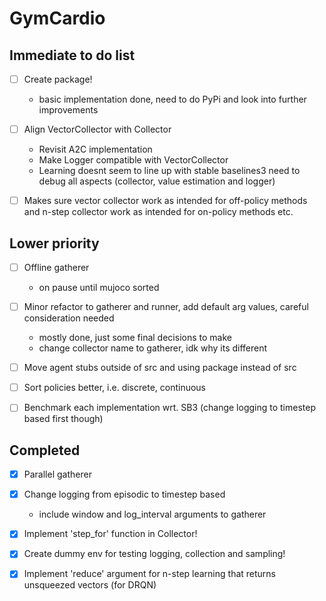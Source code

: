 # GymCardio

## Immediate to do list
* [ ] Create package!
  * basic implementation done, need to do PyPi and look into further improvements

* [ ] Align VectorCollector with Collector
  * Revisit A2C implementation
  * Make Logger compatible with VectorCollector
  * Learning doesnt seem to line up with stable baselines3 need to debug all aspects (collector, value estimation and logger)

* [ ] Makes sure vector collector work as intended for off-policy methods and n-step collector work as intended for on-policy methods etc.

## Lower priority

* [ ] Offline gatherer
  * on pause until mujoco sorted

* [ ] Minor refactor to gatherer and runner, add default arg values, careful consideration needed
  * mostly done, just some final decisions to make
  * change collector name to gatherer, idk why its different

* [ ] Move agent stubs outside of src and using package instead of src

* [ ] Sort policies better, i.e. discrete, continuous

* [ ] Benchmark each implementation wrt. SB3 (change logging to timestep based first though)
 
## Completed
* [x] Parallel gatherer

* [x] Change logging from episodic to timestep based
  * include window and log_interval arguments to gatherer

* [x] Implement 'step_for' function in Collector!

* [x] Create dummy env for testing logging, collection and sampling!

* [x] Implement 'reduce' argument for n-step learning that returns unsqueezed vectors (for DRQN)